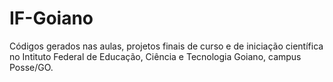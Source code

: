 # IF-Goiano
Códigos gerados nas aulas, projetos finais de curso e de iniciação científica no Intituto Federal de Educação, Ciência e Tecnologia Goiano, campus Posse/GO.
